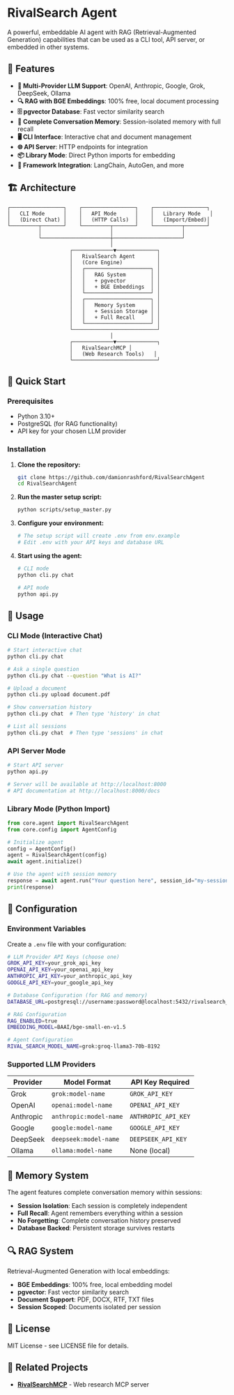 # RivalSearch Agent

A powerful, embeddable AI agent with RAG (Retrieval-Augmented Generation) capabilities that can be used as a CLI tool, API server, or embedded in other systems.

## 🚀 Features

- **🤖 Multi-Provider LLM Support**: OpenAI, Anthropic, Google, Grok, DeepSeek, Ollama
- **🔍 RAG with BGE Embeddings**: 100% free, local document processing
- **🗄️ pgvector Database**: Fast vector similarity search
- **🧠 Complete Conversation Memory**: Session-isolated memory with full recall
- **🖥️ CLI Interface**: Interactive chat and document management
- **🌐 API Server**: HTTP endpoints for integration
- **📦 Library Mode**: Direct Python imports for embedding
- **🔌 Framework Integration**: LangChain, AutoGen, and more

## 🏗️ Architecture

```
┌─────────────────┐    ┌─────────────────┐    ┌─────────────────┐
│   CLI Mode      │    │   API Mode      │    │   Library Mode   │
│   (Direct Chat) │    │   (HTTP Calls)  │    │   (Import/Embed)│
└─────────┬───────┘    └─────────┬───────┘    └─────────┬───────┘
          │                      │                      │
          └──────────────────────┼──────────────────────┘
                                 │
                    ┌─────────────▼─────────────┐
                    │   RivalSearch Agent       │
                    │   (Core Engine)           │
                    │   ┌─────────────────────┐ │
                    │   │   RAG System        │ │
                    │   │   + pgvector        │ │
                    │   │   + BGE Embeddings  │ │
                    │   └─────────────────────┘ │
                    │   ┌─────────────────────┐ │
                    │   │   Memory System     │ │
                    │   │   + Session Storage │ │
                    │   │   + Full Recall     │ │
                    │   └─────────────────────┘ │
                    └───────────────────────────┘
                                 │
                    ┌─────────────▼─────────────┐
                    │   RivalSearchMCP │
                    │   (Web Research Tools)   │
                    └───────────────────────────┘
```

## 🚀 Quick Start

### Prerequisites
- Python 3.10+
- PostgreSQL (for RAG functionality)
- API key for your chosen LLM provider

### Installation

1. **Clone the repository:**
   ```bash
   git clone https://github.com/damionrashford/RivalSearchAgent
   cd RivalSearchAgent
   ```

2. **Run the master setup script:**
   ```bash
   python scripts/setup_master.py
   ```

3. **Configure your environment:**
   ```bash
   # The setup script will create .env from env.example
   # Edit .env with your API keys and database URL
   ```

4. **Start using the agent:**
   ```bash
   # CLI mode
   python cli.py chat
   
   # API mode
   python api.py
   ```

## 📖 Usage

### CLI Mode (Interactive Chat)
```bash
# Start interactive chat
python cli.py chat

# Ask a single question
python cli.py chat --question "What is AI?"

# Upload a document
python cli.py upload document.pdf

# Show conversation history
python cli.py chat  # Then type 'history' in chat

# List all sessions
python cli.py chat  # Then type 'sessions' in chat
```

### API Server Mode
```bash
# Start API server
python api.py

# Server will be available at http://localhost:8000
# API documentation at http://localhost:8000/docs
```

### Library Mode (Python Import)
```python
from core.agent import RivalSearchAgent
from core.config import AgentConfig

# Initialize agent
config = AgentConfig()
agent = RivalSearchAgent(config)
await agent.initialize()

# Use the agent with session memory
response = await agent.run("Your question here", session_id="my-session")
print(response)
```

## 🔧 Configuration

### Environment Variables

Create a `.env` file with your configuration:

```bash
# LLM Provider API Keys (choose one)
GROK_API_KEY=your_grok_api_key
OPENAI_API_KEY=your_openai_api_key
ANTHROPIC_API_KEY=your_anthropic_api_key
GOOGLE_API_KEY=your_google_api_key

# Database Configuration (for RAG and memory)
DATABASE_URL=postgresql://username:password@localhost:5432/rivalsearch_db

# RAG Configuration
RAG_ENABLED=true
EMBEDDING_MODEL=BAAI/bge-small-en-v1.5

# Agent Configuration
RIVAL_SEARCH_MODEL_NAME=grok:groq-llama3-70b-8192
```

### Supported LLM Providers

| Provider | Model Format | API Key Required |
|----------|--------------|------------------|
| Grok | `grok:model-name` | `GROK_API_KEY` |
| OpenAI | `openai:model-name` | `OPENAI_API_KEY` |
| Anthropic | `anthropic:model-name` | `ANTHROPIC_API_KEY` |
| Google | `google:model-name` | `GOOGLE_API_KEY` |
| DeepSeek | `deepseek:model-name` | `DEEPSEEK_API_KEY` |
| Ollama | `ollama:model-name` | None (local) |



## 🧠 Memory System

The agent features complete conversation memory within sessions:

- **Session Isolation**: Each session is completely independent
- **Full Recall**: Agent remembers everything within a session
- **No Forgetting**: Complete conversation history preserved
- **Database Backed**: Persistent storage survives restarts

## 🔍 RAG System

Retrieval-Augmented Generation with local embeddings:

- **BGE Embeddings**: 100% free, local embedding model
- **pgvector**: Fast vector similarity search
- **Document Support**: PDF, DOCX, RTF, TXT files
- **Session Scoped**: Documents isolated per session



## 📄 License

MIT License - see LICENSE file for details.

## 🔗 Related Projects

- **[RivalSearchMCP](https://github.com/damionrashford/RivalSearchMCP)** - Web research MCP server
